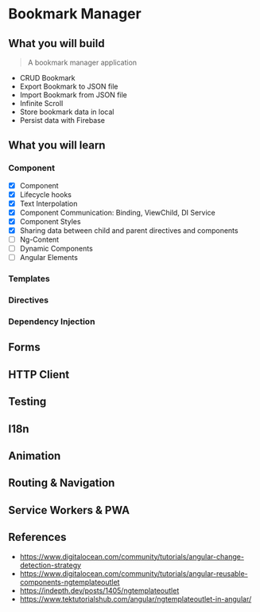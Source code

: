 # Bookmark Manager

## What you will build

> A bookmark manager application

- CRUD Bookmark
- Export Bookmark to JSON file
- Import Bookmark from JSON file
- Infinite Scroll
- Store bookmark data in local
- Persist data with Firebase

## What you will learn

### Component

- [x] Component
- [x] Lifecycle hooks
- [x] Text Interpolation
- [x] Component Communication: Binding, ViewChild, DI Service
- [x] Component Styles
- [x] Sharing data between child and parent directives and components
- [ ] Ng-Content
- [ ] Dynamic Components
- [ ] Angular Elements

### Templates

### Directives

### Dependency Injection

## Forms

## HTTP Client

## Testing

## I18n

## Animation

## Routing & Navigation

## Service Workers & PWA

## References

- https://www.digitalocean.com/community/tutorials/angular-change-detection-strategy
- https://www.digitalocean.com/community/tutorials/angular-reusable-components-ngtemplateoutlet
- https://indepth.dev/posts/1405/ngtemplateoutlet
- https://www.tektutorialshub.com/angular/ngtemplateoutlet-in-angular/
